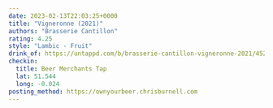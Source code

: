 ```yaml
---
date: 2023-02-13T22:03:25+0000
title: "Vigneronne (2021)"
authors: "Brasserie Cantillon"
rating: 4.25
style: "Lambic - Fruit"
drink_of: https://untappd.com/b/brasserie-cantillon-vigneronne-2021/4520857
checkin:
  title: Beer Merchants Tap
  lat: 51.544
  long: -0.024
posting_method: https://ownyourbeer.chrisburnell.com
---
```

